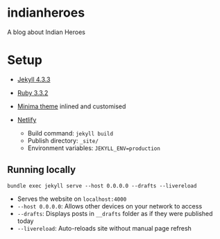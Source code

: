 # indianheroes
A blog about Indian Heroes

# Setup

- [Jekyll 4.3.3](https://jekyllrb.com/)
- [Ruby 3.3.2](https://rubyinstaller.org/)
- [Minima theme](https://github.com/jekyll/minima) inlined and customised
- [Netlify](https://app.netlify.com/sites/indianheroes/overview)

  - Build command: `jekyll build`
  - Publish directory: `_site/`
  - Environment variables: `JEKYLL_ENV=production`

## Running locally

`bundle exec jekyll serve --host 0.0.0.0 --drafts --livereload`

- Serves the website on `localhost:4000`
- `--host 0.0.0.0`: Allows other devices on your network to access
- `--drafts`: Displays posts in `__drafts` folder as if they were published today
- `--livereload`: Auto-reloads site without manual page refresh